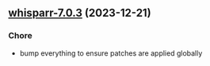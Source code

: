 

## [whisparr-7.0.3](https://github.com/truecharts/charts/compare/whisparr-7.0.2...whisparr-7.0.3) (2023-12-21)

### Chore

- bump everything to ensure patches are applied globally
  
  
